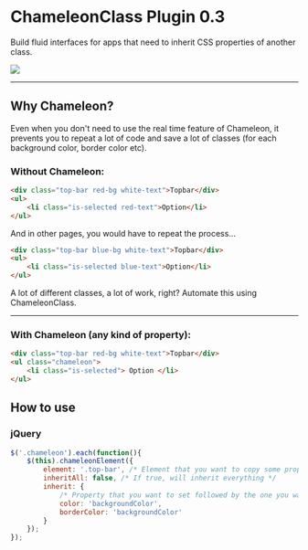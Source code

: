 # ChameleonClass Plugin 0.3
Build fluid interfaces for apps that need to inherit CSS properties of another class.

![](http://i.imgur.com/8FoyRmq.gif)

---
## Why Chameleon?
Even when you don't need to use the real time feature of Chameleon, it prevents you to repeat a lot of code and save a lot of classes (for each background color, border color etc).

### Without Chameleon:
```html
<div class="top-bar red-bg white-text">Topbar</div>
<ul>
	<li class="is-selected red-text">Option</li>
</ul>
```

And in other pages, you would have to repeat the process...

```html
<div class="top-bar blue-bg white-text">Topbar</div>
<ul>
	<li class="is-selected blue-text">Option</li>
</ul>
```

A lot of different classes, a lot of work, right? Automate this using ChameleonClass.

---

### With Chameleon (any kind of property):
```html
<div class="top-bar red-bg white-text">Topbar</div>
<ul class="chameleon">
	<li class="is-selected"> Option </li>
</ul>
```

## How to use
### jQuery
```js
$('.chameleon').each(function(){
	$(this).chameleonElement({
		element: '.top-bar', /* Element that you want to copy some properties */
		inheritAll: false, /* If true, will inherit everything */
		inherit: {
			/* Property that you want to set followed by the one you want to copy */
			color: 'backgroundColor',
			borderColor: 'backgroundColor'
		}
	});
});
```